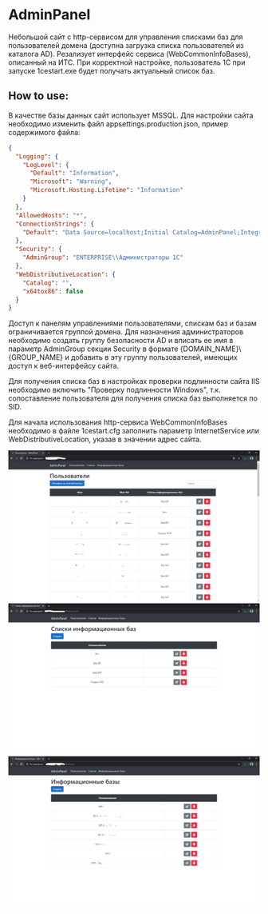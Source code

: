# AdminPanel
Небольшой сайт с http-сервисом для управления списками баз для пользователей домена (доступна загрузка списка пользователей из каталога AD). Резализует интерфейс сервиса (WebCommonInfoBases), описанный на ИТС. При корректной настройке, пользователь 1С при запуске 1cestart.exe будет получать актуальный список баз.

<h2>How to use:</h2>

В качестве базы данных сайт использует MSSQL. Для настройки сайта необходимо изменить файл appsettings.production.json, 
пример содержимого файла:

``` json
{
  "Logging": {
    "LogLevel": {
      "Default": "Information",
      "Microsoft": "Warning",
      "Microsoft.Hosting.Lifetime": "Information"
    }
  },
  "AllowedHosts": "*",
  "ConnectionStrings": {
    "Default": "Data Source=localhost;Initial Catalog=AdminPanel;Integrated Security=True;"
  },
  "Security": {
    "AdminGroup": "ENTERPRISE\\Администраторы 1С"
  },
  "WebDistributiveLocation": {
    "Catalog": "",
    "x64tox86": false
  }
}
```

Доступ к панелям управлениями пользователями, спискам баз и базам ограничивается группой домена. Для назначения администраторов 
необходимо создать группу безопасности AD и вписать ее имя в параметр AdminGroup секции Security в формате {DOMAIN_NAME}\\{GROUP_NAME}
и добавить в эту группу пользователей, имеющих доступ к веб-интерфейсу сайта.

Для получения списка баз в настройках проверки подлинности сайта IIS необходимо включить "Проверку подлинности Windows",
т.к. сопоставление пользователя для получения списка баз выполняется по SID.

Для начала использования http-сервиса WebCommonInfoBases необходимо в файле 1cestart.cfg заполнить параметр InternetService 
или WebDistributiveLocation, указав в значении адрес сайта.

![Alt text](/Users.png)
![Alt text](/InfoBasesLists.png)
![Alt text](/InfoBases.png)
